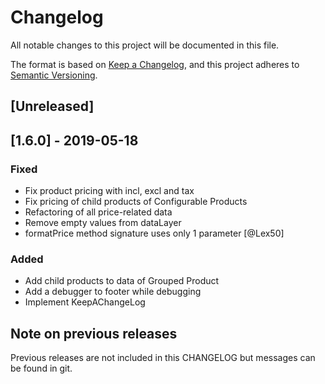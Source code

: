# Changelog
All notable changes to this project will be documented in this file.

The format is based on [Keep a Changelog](https://keepachangelog.com/en/1.0.0/),
and this project adheres to [Semantic Versioning](https://semver.org/spec/v2.0.0.html).

## [Unreleased]

## [1.6.0] - 2019-05-18
### Fixed
- Fix product pricing with incl, excl and tax
- Fix pricing of child products of Configurable Products
- Refactoring of all price-related data
- Remove empty values from dataLayer
- formatPrice method signature uses only 1 parameter [@Lex50]

### Added
- Add child products to data of Grouped Product
- Add a debugger to footer while debugging
- Implement KeepAChangeLog

## Note on previous releases
Previous releases are not included in this CHANGELOG but messages can be found in git.
